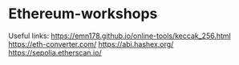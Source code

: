 # Ethereum-workshops

Useful links:
https://emn178.github.io/online-tools/keccak_256.html
https://eth-converter.com/
https://abi.hashex.org/
https://sepolia.etherscan.io/

